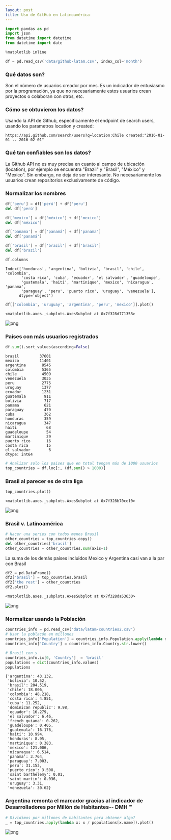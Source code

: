 ```yaml
---
layout: post
title: Uso de GitHub en Latinoamérica
---
```




```python
import pandas as pd
import json
from datetime import datetime
from datetime import date
```


```python
%matplotlib inline
```


```python
df = pd.read_csv('data/github-latam.csv', index_col='month')
```

### Qué datos son?
Son el número de usuarios creador por mes. Es un indicador de entusiasmo por la programación, ya que no necesariamente estos usuarios crean proyectos o colaboran con otros, etc.

### Cómo se obtuvieron los datos?

Usando la API de Github, especificamente el endpoint de search users, usando los parametros location y created:
```
https://api.github.com/search/users?q=location:Chile created:"2016-01-01 .. 2016-02-01"
```

### Qué tan confiables son los datos?
La Github API no es muy precisa en cuanto al campo de ubicación (location), por ejemplo se encuentra "Brazil" y "Brasil", "México" y "Mexico". Sin embargo, no deja de ser interesante. No necesariamente los usuarios crean repositorios exclusivamente de código.

### Normalizar los nombres 


```python
df['peru'] = df['perú'] + df['peru']
del df['perú']
```


```python
df['mexico'] = df['méxico'] + df['mexico']
del df['méxico']
```


```python
df['panama'] = df['panamá'] + df['panama']
del df['panamá']
```


```python
df['brasil'] = df['brazil'] + df['brasil']
del df['brazil']
```


```python
df.columns
```




    Index(['honduras', 'argentina', 'bolivia', 'brasil', 'chile', 'colombia',
           'costa rica', 'cuba', 'ecuador', 'el salvador', 'guadeloupe',
           'guatemala', 'haiti', 'martinique', 'mexico', 'nicaragua', 'panama',
           'paraguay', 'peru', 'puerto rico', 'uruguay', 'venezuela'],
          dtype='object')




```python
df[['colombia', 'uruguay', 'argentina', 'peru', 'mexico']].plot()
```




    <matplotlib.axes._subplots.AxesSubplot at 0x7f328d771358>




![png](/images/output_10_1.png)


### Países con más usuarios registrados


```python
df.sum().sort_values(ascending=False)
```




    brasil         37601
    mexico         11401
    argentina       8545
    colombia        5365
    chile           4509
    venezuela       3035
    peru            2775
    uruguay         1377
    ecuador         1231
    guatemala        911
    bolivia          717
    panama           621
    paraguay         470
    cuba             362
    honduras         359
    nicaragua        347
    haiti             68
    guadeloupe        54
    martinique        29
    puerto rico       16
    costa rica        15
    el salvador        6
    dtype: int64




```python
# Analizar solo los paises que en total tengan más de 1000 usuarios
top_countries = df.loc[:, (df.sum() > 1000)]
```

### Brasil al parecer es de otra liga


```python
top_countries.plot()
```




    <matplotlib.axes._subplots.AxesSubplot at 0x7f328b70ce10>




![png](/images/output_15_1.png)


###  Brasil v. Latinoamérica


```python
# Hacer una series con todos menos Brasil
other_countries = top_countries.copy()
del other_countries['brasil']
other_countries = other_countries.sum(axis=1)
```

La suma de los demás paises incluidos Mexico y Argentina casi van a la par con Brasil


```python
df2 = pd.DataFrame()
df2['brasil'] = top_countries.brasil
df2['the rest'] = other_countries
df2.plot()
```




    <matplotlib.axes._subplots.AxesSubplot at 0x7f328da53630>




![png](/images/output_19_1.png)


### Normalizar usando la Población


```python
countries_info = pd.read_csv('data/latam-countries2.csv')
# Usar la poblacón en millones
countries_info['Population'] = countries_info.Population.apply(lambda x: x / 1000000)
countries_info['Country'] = countries_info.Country.str.lower()

# Brasil con s
countries_info.ix[0, 'Country']  = 'brasil'
populations = dict(countries_info.values)
populations 
```




    {'argentina': 43.132,
     'bolivia': 10.52,
     'brasil': 204.519,
     'chile': 18.006,
     'colombia': 48.218,
     'costa rica': 4.851,
     'cuba': 11.252,
     'dominican republic': 9.98,
     'ecuador': 16.279,
     'el salvador': 6.46,
     'french guiana': 0.262,
     'guadeloupe': 0.405,
     'guatemala': 16.176,
     'haiti': 10.994,
     'honduras': 8.95,
     'martinique': 0.383,
     'mexico': 121.006,
     'nicaragua': 6.514,
     'panama': 3.764,
     'paraguay': 7.003,
     'peru': 31.153,
     'puerto rico': 3.508,
     'saint barthélemy': 0.01,
     'saint martin': 0.036,
     'uruguay': 3.31,
     'venezuela': 30.62}



### Argentina remonta el marcador gracias al indicador de Desarrolladores por Millón de Habitantes-- DMH &trade;


```python
# Dividimos por millones de habitantes para obtener algo?
_ = top_countries.apply(lambda x: x / populations[x.name]).plot()
```


![png](/images/output_23_0.png)



```python

```
